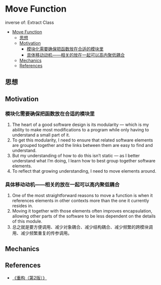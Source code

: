 # Move Function

inverse of: Extract Class


<!-- TOC -->

- [Move Function](#move-function)
    - [思想](#思想)
    - [Motivation](#motivation)
        - [模块化需要确保把函数放在合适的模块里](#模块化需要确保把函数放在合适的模块里)
        - [具体移动动机——相关的放在一起可以高内聚低耦合](#具体移动动机相关的放在一起可以高内聚低耦合)
    - [Mechanics](#mechanics)
    - [References](#references)

<!-- /TOC -->


## 思想


## Motivation
### 模块化需要确保把函数放在合适的模块里
1. The heart of a good software design is its modularity — which is my ability to make most modifications to a program while only having to understand a small part of it. 
2. To get this modularity, I need to ensure that related software elements are grouped together and the links between them are easy to find and understand. 
3. But my understanding of how to do this isn’t static — as I better understand what I’m doing, I learn how to best group together software elements. 
4. To reflect that growing understanding, I need to move elements around.

### 具体移动动机——相关的放在一起可以高内聚低耦合
1. One of the most straightforward reasons to move a function is when it references elements in other contexts more than the one it currently resides in. 
2. Moving it together with those elements often improves encapsulation, allowing other parts of the software to be less dependent on the details of this module.
3. 总之就是要方便调用、减少对象耦合、减少结构耦合、减少频繁的跨模块调用、减少频繁重复的传参调用。


## Mechanics


## References
* [《重构（第2版）》](https://book.douban.com/subject/33400354/)

